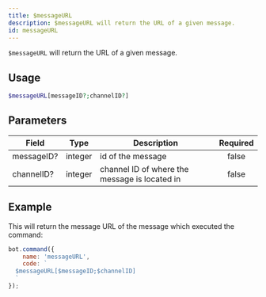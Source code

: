 ```yaml
---
title: $messageURL
description: $messageURL will return the URL of a given message.
id: messageURL
---
```


`$messageURL` will return the URL of a given message.

## Usage

```php
$messageURL[messageID?;channelID?]
```

## Parameters

| Field      | Type    | Description                                   | Required |
|------------|---------|-----------------------------------------------|:--------:|
| messageID? | integer | id of the message                             |  false   |
| channelID? | integer | channel ID of where the message is located in |  false   |

## Example

This will return the message URL of the message which executed the command:

```javascript
bot.command({
    name: 'messageURL',
    code: `
  $messageURL[$messageID;$channelID]
  `
});
```
